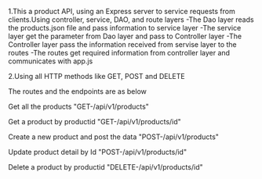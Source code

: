 


1.This a product API, using an Express server to service requests from clients.​Using controller, service, DAO, and route layers
-The Dao layer reads the products.json file and pass information to service layer
-The service layer get the parameter from Dao layer and pass to Controller layer
-The Controller layer pass the information received from servise layer to the routes
-The routes get required information from controller layer and communicates with app.js
​

2.Using all HTTP methods like GET, POST and DELETE​

The routes and the endpoints are as below​

 Get all the products​ "GET-/api/v1/products"

 Get a product by productid​ "GET-/api/v1/products/id"

 Create a new product and post the data​ "POST-/api/v1/products"

 Update product detail by Id "POST-/api/v1/products/id"

 Delete a product by productid "DELETE-/api/v1/products/id"



 


